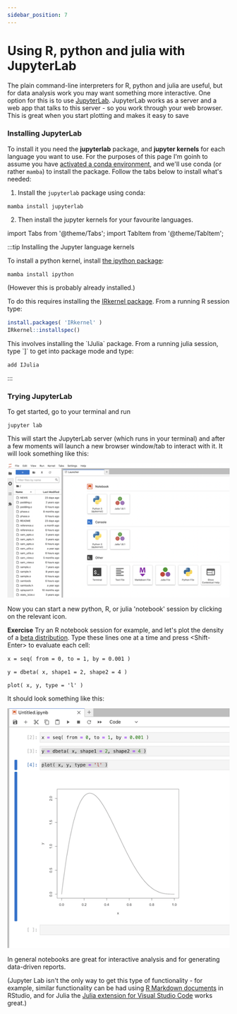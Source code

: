 ```yaml
---
sidebar_position: 7
---
```


# Using R, python and julia with JupyterLab

The plain command-line interpreters for R, python and julia are useful, but for data analysis work you may want
something more interactive. One option for this is to use [JupyterLab](https://jupyter.org). JupyterLab works as
a server and a web app that talks to this server - so you work through your web browser. This is great when you start plotting and makes it easy to save 

### Installing JupyterLab

To install it you need the **jupyterlab** package, and **jupyter kernels** for each language you want to use.
For the purposes of this page I'm goinh to assume you have [activated a conda environment](CONDA.md), and we'll use conda (or rather `mamba`) to install the package.  Follow the tabs below to install what's needed:

1. Install the `jupyterlab` package using conda:

```
mamba install jupyterlab
```

2. Then install the jupyter kernels for your favourite languages.


import Tabs from '@theme/Tabs';
import TabItem from '@theme/TabItem';

:::tip Installing the Jupyter language kernels

<Tabs>
  <TabItem value="python" label="Install the python kernel">
To install a python kernel, install <a href="https://ipython.org">the ipython package</a>:

```
mamba install ipython
```

(However this is probably already installed.)

</TabItem>
<TabItem value="R" label="Install the R kernel">
To do this requires installing the <a href="https://irkernel.github.io">IRkernel package</a>.
From a running R session type:

```r
install.packages( 'IRkernel' )
IRkernel::installspec()
```

</TabItem>
<TabItem value="julia" label="Install the Julia kernel">
This involves installing the `IJulia` package.  From a running julia session, type `]` to get into package mode and type:

```
add IJulia
```
</TabItem>
</Tabs>

:::

### Trying JupyterLab

To get started, go to your terminal and run
```
jupyter lab
```

This will start the JupyterLab server (which runs in your terminal) and after a few moments will launch a new browser window/tab to interact with it.  It will look something like this:

![img](images/JupyterLab.png)

Now you can start a new python, R, or julia 'notebook' session by clicking on the relevant icon.

**Exercise** Try an R notebook session for example, and let's plot the density of a [beta distribution](https://en.wikipedia.org/wiki/Beta_distribution).  Type these lines one at a time and press &lt;Shift-Enter&gt; to evaluate each cell:

```
x = seq( from = 0, to = 1, by = 0.001 )
```

```
y = dbeta( x, shape1 = 2, shape2 = 4 )
```

```
plot( x, y, type = 'l' )
```

It should look something like this:

![img](images/JupyterLab_R_example.png)

In general notebooks are great for interactive analysis and for generating data-driven reports.

(Jupyter Lab isn't the only way to get this type of functionality - for example, similar functionality can be
had using [R Markdown documents](https://rmarkdown.rstudio.com) in RStudio, and for Julia the [Julia extension
for Visual Studio Code](https://code.visualstudio.com/docs/languages/julia) works great.)




